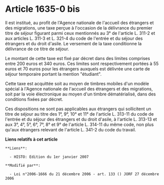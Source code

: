 # Article 1635-0 bis

Il est institué, au profit de l'Agence nationale de l'accueil des étrangers et des migrations, une taxe perçue à l'occasion
de la délivrance du premier titre de séjour figurant parmi ceux mentionnés au 3° de l'article L. 311-2 et aux articles L.
311-3 et L. 321-4 du code de l'entrée et du séjour des étrangers et du droit d'asile. Le versement de la taxe conditionne la
délivrance de ce titre de séjour.

Le montant de cette taxe est fixé par décret dans des limites comprises entre 200 euros et 340 euros. Ces limites sont
respectivement portées à 55 euros et 70 euros pour les étrangers auxquels est délivrée une carte de séjour temporaire portant
la mention "étudiant".

Cette taxe est acquittée soit au moyen de timbres mobiles d'un modèle spécial à l'Agence nationale de l'accueil des étrangers
et des migrations, soit par la voie électronique au moyen d'un timbre dématérialisé, dans des conditions fixées par décret.

Ces dispositions ne sont pas applicables aux étrangers qui sollicitent un titre de séjour au titre des 1°, 9°, 10° et 11° de
l'article L. 313-11 du code de l'entrée et du séjour des étrangers et du droit d'asile, à l'article L. 313-13 et aux 3°, 4°,
5°, 6°, 7°, 8° et 9° de l'article L. 314-11 du même code, non plus qu'aux étrangers relevant de l'article L. 341-2 du code du
travail.

**Liens relatifs à cet article**

	**Liens**:

	  - HISTO: Edition du 1er janvier 2007

	**Modifié par**:

	  - Loi n°2006-1666 du 21 décembre 2006 - art. 133 () JORF 27 décembre 2006
